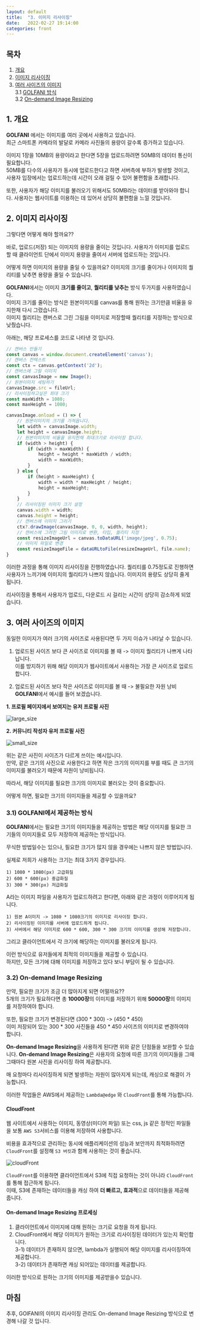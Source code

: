 ```yaml
---
layout: default
title:  "3. 이미지 리사이징"
date:   2022-02-27 19:14:00
categories: front
---
```


## 목차
1. [개요](#1-%EA%B0%9C%EC%9A%94)
2. [이미지 리사이징](#2-%EC%9D%B4%EB%AF%B8%EC%A7%80-%EB%A6%AC%EC%82%AC%EC%9D%B4%EC%A7%95)
3. [여러 사이즈의 이미지](#3-%EC%97%AC%EB%9F%AC-%EC%82%AC%EC%9D%B4%EC%A6%88%EC%9D%98-%EC%9D%B4%EB%AF%B8%EC%A7%80)  
    3.1 [GOLFANI 방식](#31-golfani%EC%97%90%EC%84%9C-%EC%A0%9C%EA%B3%B5%ED%95%98%EB%8A%94-%EB%B0%A9%EC%8B%9D)  
    3.2 [On-demand Image Resizing](#32-on-demand-image-resizing)

## **1. 개요**
**GOLFANI** 에서는 이미지를 여러 곳에서 사용하고 있습니다.  
최근 스마트폰 카메라의 발달로 카메라 사진들의 용량이 갈수록 증가하고 있습니다.

이미지 1장을 10MB의 용량이라고 한다면 5장을 업로드하려면 50MB의 데이터 통신이 필요합니다.  
50MB를 다수의 사용자가 동시에 업로드한다고 하면 서버측에 부하가 발생할 것이고,  
사용자 입장에서는 업로드하는데 시간이 오래 걸릴 수 있어 불편함을 초래합니다.  

또한, 사용자가 해당 이미지를 불러오기 위해서도 50MB라는 데이터를 받아와야 합니다.
사용자는 웹사이트를 이용하는 데 있어서 상당히 불편함을 느낄 것입니다.

## **2. 이미지 리사이징**

그렇다면 어떻게 해야 할까요??

바로, 업로드(저장) 되는 이미지의 용량을 줄이는 것입니다.
사용자가 이미지를 업로드할 때 클라이언트 단에서 이미지 용량을 줄여서 서버에 업로드하는 것입니다.

어떻게 하면 이미지의 용량을 줄일 수 있을까요?
이미지의 크기를 줄이거나 이미지의 퀄리티를 낮추면 용량을 줄일 수 있습니다.

**GOLFANI**에서는 이미지 **크기를 줄이고**, **퀄리티를 낮추는** 방식 두가지를 사용하였습니다.  
이미지 크기를 줄이는 방식은 원본이미지를 canvas를 통해 원하는 크기만큼 비율을 유지한채 다시 그렸습니다.  
이미지 퀄리티는 캔버스로 그린 그림을 이미지로 저장할때 퀄리티를 지정하는 방식으로 낮췄습니다.

아래는, 해당 프로세스를 코드로 나타낸 것 입니다.
```typescript
// 캔버스 만들기
const canvas = window.document.createElement('canvas');
// 캔버스 컨텍스트
const ctx = canvas.getContext('2d');
// 캔버스에 그릴 이미지
const canvasImage = new Image();
// 원본이미지 세팅하기
canvasImage.src = fileUrl;
// 리사이징하고싶은 최대 크기
const maxWidth = 1080;
const maxHeight = 1080;

canvasImage.onload = () => {
    // 원본이미지의 크기를 가져옵니다.
    let width = canvasImage.width;
    let height = canvasImage.height;
    // 원본이미지의 비율을 유지한채 최대크기로 리사이징 합니다.
    if (width > height) {
        if (width > maxWidth) {
            height = height * maxWidth / width;
            width = maxWidth;
        }
    } else {
        if (height > maxHeight) {
            width = width * maxHeight / height;
            height = maxHeight;
        }
    }
    // 리사이징된 이미지 크기 설정
    canvas.width = width;
    canvas.height = height;
    // 캔버스에 이미지 그리기
    ctx?.drawImage(canvasImage, 0, 0, width, height);
    // 캔버스에 그려진 그림 이미지로 변환, 타입, 퀄리티 지정
    const resizeImageUrl = canvas.toDataURL('image/jpeg', 0.75);
    // 이미지 파일로 변경
    const resizeImageFile = dataURLtoFile(resizeImageUrl, file.name);
}
```

이러한 과정을 통해 이미지 리사이징을 진행하였습니다.
퀄리티를 0.75정도로 진행하면 사용자가 느끼기에 이미지의 퀄리티가 나쁘지 않습니다.
이미지의 용량도 상당히 줄게 됩니다.

리사이징을 통해서 사용자가 업로드, 다운로드 시 걸리는 시간이 상당히 감소하게 되었습니다.

## **3. 여러 사이즈의 이미지**

동일한 이미지가 여러 크기의 사이즈로 사용된다면 두 가지 이슈가 나타날 수 있습니다.

1) 업로드된 사이즈 보다 큰 사이즈로 이미지를 볼 때 -> 이미지 퀄리티가 나쁘게 나타납니다.  
    이를 방지하기 위해 해당 이미지가 웹사이트에서 사용하는 가장 큰 사이즈로 업로드합니다.

2) 업로드된 사이즈 보다 작은 사이즈로 이미지를 볼 때 -> 불필요한 자원 낭비
**GOLFANI**에서 예시를 들어 보겠습니다.

**1. 프로필 페이지에서 보여지는 유저 프로필 사진**

![large_size](/assets/images/ex_large_size.png)

**2. 커뮤니티 작성자 유저 프로필 사진**

![small_size](/assets/images/ex_small_size.png)

위는 같은 사진이 사이즈가 다르게 쓰이는 예시입니다.  
만약, 같은 크기의 사진으로 사용한다고 하면 작은 크기의 이미지를 부를 때도 큰 크기의 이미지를 불러오기 때문에 자원이 낭비됩니다.

따라서, 해당 이미지를 필요한 크기의 이미지로 불러오는 것이 중요합니다.

어떻게 하면, 필요한 크기의 이미지들을 제공할 수 있을까요?

### **3.1) GOLFANI에서 제공하는 방식**

**GOLFANI**에서는 필요한 크기의 이미지들을 제공하는 방법은 해당 이미지를 필요한 크기들의 이미지들로 모두 저장하여 제공하는 방식입니다.

무식한 방법일수는 있으나, 필요한 크기가 많지 않을 경우에는 나쁘지 않은 방법입니다.

실제로 저희가 사용하는 크기는 최대 3가지 경우입니다.

    1) 1080 * 1080(px) 고급화질  
    2) 600 * 600(px) 중급화질  
    3) 300 * 300(px) 저급화질  

A라는 이미지 파일을 사용자가 업로드하려고 한다면, 아래와 같은 과정이 이루어지게 됩니다.

    1) 원본 A이미지 -> 1080 * 1080크기의 이미지로 리사이징 합니다.  
    2) 리사이징된 이미지를 서버에 업로드하게 됩니다.  
    3) 서버에서 해당 이미지로 600 * 600, 300 * 300 크기의 이미지를 생성해 저장합니다.

그리고 클라이언트에서 각 크기에 해당하는 이미지를 불러오게 됩니다.

이런 방식으로 유저들에게 최적의 이미지들을 제공할 수 있습니다.  
하지만, 모든 크기에 대해 이미지를 저장하고 있다 보니 부담이 될 수 있습니다.

### **3.2) On-demand Image Resizing**
만약, 필요한 크기가 조금 더 많아지게 되면 어떨까요??  
5개의 크기가 필요하다면 총 **10000장**의 이미지를 저장하기 위해 **50000장**의 이미지를 저장하여야 합니다.

또한, 필요한 크기가 변경된다면 (300 * 300) -> (450 * 450)  
이미 저장되어 있는 300 * 300 사진들을 450 * 450 사이즈의 이미지로 변경하여야 합니다.

**On-demand Image Resizing**을 사용하게 된다면 위와 같은 단점들을 보완할 수 있습니다.
**On-demand Image Resizing**은 사용자의 요청에 따른 크기의 이미지들을 그때그때마다 원본 사진을 리사이징 하여 제공합니다.

매 요청마다 리사이징하게 되면 발생하는 자원이 많아지게 되는데, 캐싱으로 해결이 가능합니다.

이러한 작업들은 AWS에서 제공하는 `Lambda@edge` 와 `CloudFront`를 통해 가능합니다.

#### **CloudFront**

웹 사이트에서 사용하는 이미지, 동영상(미디어 파일) 또는 css, js 같은 정적인 파일들을 보통 `AWS S3`서비스를 이용해 저장하여 사용합니다.

비용을 효과적으로 관리하는 동시에 애플리케이션의 성능과 보안까지 최적화하려면 `CloudFront`를 설정해 `S3 버킷`과 함께 사용하는 것이 좋습니다.

![cloudFront](/assets/images/cloudFront.png)

`CloudFront`를 이용하면 클라이언트에서 S3에 직접 요청하는 것이 아니라 `CloudFront`를 통해 접근하게 됩니다.  
이때, S3에 존재하는 데이터들을 캐싱 하여 **더 빠르고, 효과적**으로 데이터들을 제공해 줍니다.

#### **On-demand Image Resizing 프로세싱**
1) 클라이언트에서 이미지에 대해 원하는 크기로 요청을 하게 됩니다.  
2) CloudFront에서 해당 이미지가 원하는 크기로 리사이징된 데이터가 있는지 확인합니다.  
3-1) 데이터가 존재하지 않으면, lambda가 실행되어 해당 이미지를 리사이징하여 제공합니다.  
3-2) 데이터가 존재하면 캐싱 되어있는 데이터를 제공합니다.

이러한 방식으로 원하는 크기의 이미지를 제공받을수 있습니다.

## 마침
추후, GOlFANI의 이미지 리사이징 관리도 On-demand Image Resizing 방식으로 변경해 나갈 것 입니다.